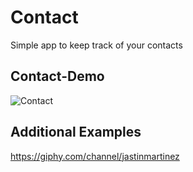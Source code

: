 # Contact

Simple app to keep track of your contacts

## Contact-Demo
![Contact](http://g.recordit.co/7r3AQpzF3k.gif)

## Additional Examples
https://giphy.com/channel/jastinmartinez
